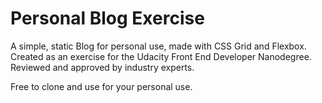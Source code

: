# Personal Blog Exercise

A simple, static Blog for personal use, made with CSS Grid and Flexbox.
Created as an exercise for the Udacity Front End Developer Nanodegree.
Reviewed and approved by industry experts.

Free to clone and use for your personal use.
